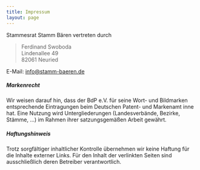 ```yaml
---
title: Impressum
layout: page
---
```



Stammesrat Stamm Bären vertreten durch

> Ferdinand Swoboda     
> Lindenallee 49  
> 82061 Neuried

E-Mail: info@stamm-baeren.de

##### Markenrecht
Wir weisen darauf hin, dass der BdP e.V. für seine Wort- und Bildmarken entsprechende Eintragungen beim Deutschen Patent- und Markenamt inne hat. Eine Nutzung wird Untergliederungen (Landesverbände, Bezirke, Stämme, ...) im Rahmen ihrer satzungsgemäßen Arbeit gewährt.

##### Haftungshinweis
Trotz sorgfältiger inhaltlicher Kontrolle übernehmen wir keine Haftung für die Inhalte externer Links. Für den Inhalt der verlinkten Seiten sind ausschließlich deren Betreiber verantwortlich.
